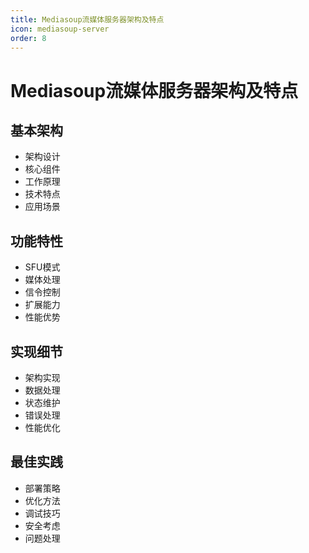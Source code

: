 ```yaml
---
title: Mediasoup流媒体服务器架构及特点
icon: mediasoup-server
order: 8
---
```


# Mediasoup流媒体服务器架构及特点

## 基本架构
- 架构设计
- 核心组件
- 工作原理
- 技术特点
- 应用场景

## 功能特性
- SFU模式
- 媒体处理
- 信令控制
- 扩展能力
- 性能优势

## 实现细节
- 架构实现
- 数据处理
- 状态维护
- 错误处理
- 性能优化

## 最佳实践
- 部署策略
- 优化方法
- 调试技巧
- 安全考虑
- 问题处理
